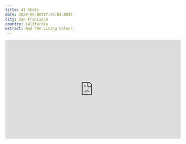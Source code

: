 ```yaml
---
title: 41 Shots
date: 2020-06-06T17:26:04.854Z
city: San Francisco
country: California
extract: And the Living Colour.
---
```

<iframe width="560" height="315" src="https://www.youtube.com/embed/MiC68406c3M" frameborder="0" allow="accelerometer; autoplay; encrypted-media; gyroscope; picture-in-picture" allowfullscreen></iframe>